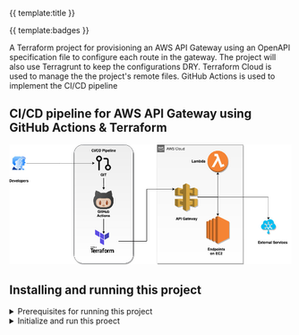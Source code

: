 {{ template:title }}

{{ template:badges }}

 A Terraform project for provisioning an AWS API Gateway using an OpenAPI specification file to configure each route in the gateway. The project will also use Terragrunt to keep the configurations DRY. Terraform Cloud is used to manage the the project's remote files. GitHub Actions is used to implement the CI/CD pipeline

## CI/CD pipeline for AWS API Gateway using GitHub Actions & Terraform
<kbd><img src="./docs/assets/images/API-Gateway.jpg" /></kbd>

## Installing and running this project
<details>
  <summary>Prerequisites for running this project</summary>
  
#### The project has the following dependencies  
- AWS CLI version 2
- Terraform CLI 0.14.2 
</details>

<details>
  <summary>Initialize and run this proect</summary>
  
#### Initialize Terraform using S3 as the remote backend
> To intialize Terraform using S3 as the remote backend, edit the `backend_s3.hcl` file, replace the following properties:
>
> bucket = "S3 bucket name"
>
> key    = "Path to the terraform.tfstate"
>
> region = "AWS region where this bucket is located"
>
> After the `backend_s3.hcl` file has been updated with the S3 bucket details, edit the `main.tf' file to use 's3' as the remote backend
>
>
> Now run the below command to initialize S3 with the terraform state files:
> ```bash
> terraform init -backend-config=backend_s3.hcl
> ```

#### Initialize Terraform using Terraform Cloud as the remote backend
> To intialize Terraform using S3 as the remote backend, edit the `backend.hcl` file, replace the following properties:
>
> workspaces { name = "Name of your Terraform Cloud Workspace" }
>
> organization = "Name of your Terraform Cloud organization"
>
>> *For instructions on setting up your free Terraform Cloud Account see [Getting Started with Terraform Cloud](https://learn.hashicorp.com/collections/terraform/cloud-get-started)*
>> 
>> Set the below 3 properties as environment variables in your Terraform Cloud workspace:
>> * AWS_DEFAULT_REGION 
>> * AWS_SECRET_ACCESS_KEY (**Use the sensitive checkbox to protect this value!!**)
>> * AWS_ACCESS_KEY_ID (**Use the sensitive checkbox to protect this value!!**)
>
> After the `backend.hcl` file has been updated with the Terraform Cloud's organization and workspace details, run the below command to login to your Terraform cloud workspace
>
> ```bash
> terraform login
> ```
>
> After a successful login, initialize your Terraform Cloud workspace with the terraform state files:
> ```bash
> terraform init -backend-config=backend.hcl
> ```

#### Run the standard Terraform workflow commands
>
> To validate your terraform project, run the below command
>
> ```bash
> terraform validate
> ```
>
> To review the final plan and terraform changes before applying them, run the below command
>
> ```bash
> terraform plan
> ```
>
> To apply the changes and provision the AWS API Gateway, run the below command
>
> ```bash
> terraform apply
> ```
>
> To clean-up and delete the provisioned AWS resources, run the below command
>
> ```bash
> terraform destroy
> ```
</details>
